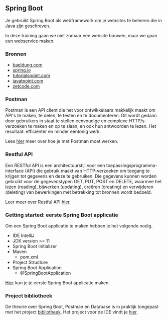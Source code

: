 ## Spring Boot

Je gebruikt Spring Boot als webframework om je websites te beheren die in Java zijn geschreven.

In deze training gaan we niet zomaar een website bouwen, maar we gaan een webservice maken.

### Bronnen

- <a href="https://www.baeldung.com/" target="_blank">baeldung.com</a>
- <a href="https://spring.io/" target="_blank">spring.io</a>
- <a href="https://www.tutorialspoint.com/spring_boot/index.htm" target="_blank">tutorialspoint.com</a>
- <a href="https://www.javatpoint.com/spring-boot-tutorial" target="_blank">javatpoint.com</a>
- <a href="https://zetcode.com/all/#springboot" target="_blank">zetcode.com</a>

### Postman

Postman is een API client die het voor ontwikkelaars makkelijk maakt om API's te maken, te delen, te testen en te documenteren. Dit wordt gedaan door gebruikers in staat te stellen eenvoudige en complexe HTTP/s-verzoeken te maken en op te slaan, en ook hun antwoorden te lezen. Het resultaat: efficiënter en minder eentonig werk.

Lees [hier](postman.md) meer over hoe je met Postman moet werken.

### Restful API

Een RESTful API is een architectuurstijl voor een toepassingsprogramma-interface (API) die gebruik maakt van HTTP-verzoeken om toegang te krijgen tot gegevens en deze te gebruiken. Die gegevens kunnen worden gebruikt voor de gegevenstypen GET, PUT, POST en DELETE, waarmee het lezen (reading), bijwerken (updating), creëren (creating) en verwijderen (deleting) van bewerkingen met betrekking tot bronnen wordt bedoeld.

Leer meer over Restful API [hier](restful_api.md).

### Getting started: eerste Spring Boot applicatie

Om een Spring Boot applicatie te maken hebben je het volgende nodig.

- IDE IntelliJ
- JDK version >= 11
- Spring Boot Initializer
- Maven
    - pom.xml
- Project Structure
- Spring Boot Application
    - @SpringBootApplication

[Hier](springboot.md) kun je je eerste Spring Boot applicatie maken.

### Project bibliotheek

De theorie over Spring Boot, Postman en Database is in praktijk toegepast met het project [bibliotheek](bibliotheek.md). Het project voor de IDE vindt je [hier](https://github.com/danielle076/library_springboot).